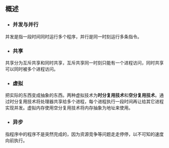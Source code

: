 ## 概述
- ### 并发与并行
并发是指一段时间同时运行多个程序，并行是同一时刻运行多条指令。
- ### 共享
共享分为互斥共享和同时共享，互斥共享同一时刻只能有一个进程访问，同时共享可以同时被多个进程访问。
- ### 虚拟
把实际的东西变成抽象的东西。两种虚拟技术为**时分复用技术**和**空分复用技术**。通过时分复用技术将处理器共享给多个进程，每个进程执行一段时间再让给其它进程实现并发。虚拟内存使用空分复用技术将内存抽象为地址来使用。
- ### 异步
指程序中的程序不是突然完成的，因为资源竞争等问题走走停停，以不可知的速度向前执行。